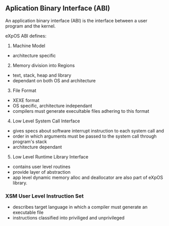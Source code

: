 ## Aplication Binary Interface (ABI)

An application binary interface (ABI) is the interface between a user program and the kernel.

eXpOS ABI defines:

1. Machine Model 
- architecture specific

2. Memory division into Regions 
- text, stack, heap and library
- dependant on both OS and architecture

3. File Format
- XEXE format
- OS specific, architecture independant
- compilers must generate execultable files adhering to this format

4. Low Level System Call Interface
- gives specs about software interrupt instruction to each system call and
- order in which arguments must be passed to the system call through program's stack
- architecture dependant

5. Low Level Runtime Library Interface
- contains user level routines
- provide layer of abstraction
- app level dynamic memory alloc and deallocator are also part of eXpOS library.


### XSM User Level Instruction Set
- describes target language in which a compiler must generate an executable file
- instructions classified into priviliged and unprivileged
